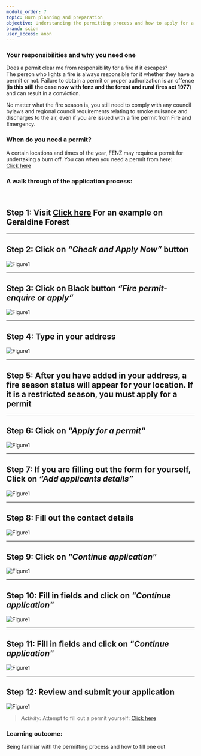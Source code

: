 ```yaml
---
module_order: 7
topic: Burn planning and preparation
objective: Understanding the permitting process and how to apply for a permit for your burn.
brand: scion
user_access: anon
---
```




### Your responsibilities and why you need one

Does a permit clear me from responsibility for a fire if it escapes?  
The person who lights a fire is always responsible for it whether they have a permit or not.  Failure to obtain a permit or proper authorization is an offence (**is this still the case now with fenz and the forest and rural fires act 1977**) and can result in a conviction.


No matter what the fire season is, you still need to comply with any council bylaws and regional council requirements relating to smoke nuisance and discharges to the air, even if you are issued with a fire permit from Fire and Emergency.



### When do you need a permit?
A certain locations and times of the year, FENZ may require a permit for undertaking a burn off. You can when you need a permit from here:  
[Click here](https://fireandemergency.nz/fire-seasons-permits/season-status-definitions/)



### A walk through of the application process:
<br />


## Step 1: Visit [Click here](https://www.checkitsalright.nz/check-fire-season-status) For an example on Geraldine Forest


---

## Step 2: Click on _“Check and Apply Now”_ button
![Figure1](/assets/img/Module7_Fig1.png)


---

## Step 3:  Click on Black button _“Fire permit- enquire or apply”_
![Figure1](/assets/img/Module7_Fig2.png)


---

## Step 4:  Type in your address
![Figure1](/assets/img/Module7_Fig3.png)

---

## Step 5:  After you have added in your address, a fire season status will appear for your location.  If it is a restricted season, you must apply for a permit 

---

## Step 6: Click on _"Apply for a permit"_
![Figure1](/assets/img/Module7_Fig4.png)

---

## Step 7: If you are filling out the form for yourself, Click on _“Add applicants details”_
![Figure1](/assets/img/Module7_Fig5.png)

---

## Step 8: Fill out the contact details
![Figure1](/assets/img/Module7_Fig6.png)

---

## Step 9:  Click on _"Continue application"_
![Figure1](/assets/img/Module7_Fig7.png)

---

## Step 10: Fill in fields and click on _"Continue application"_
![Figure1](/assets/img/Module7_Fig8.png)

---

## Step 11:    Fill in fields and click on  _"Continue application"_
![Figure1](/assets/img/Module7_Fig9.png)

---

## Step 12: Review and submit your application
![Figure1](/assets/img/Module7_Fig10.png)



>_Activity:_ 
Attempt to fill out a permit yourself: [Click here](https://www.checkitsalright.nz/check-fire-season-status/) 

### Learning outcome: 
 Being familiar with the permitting process and how to fill one out
